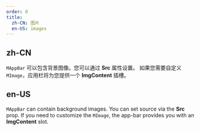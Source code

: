 ```yaml
---
order: 0
title:
  zh-CN: 图片
  en-US: images 
---
```


## zh-CN

`MAppBar` 可以包含背景图像。您可以通过 **Src** 属性设置。 如果您需要自定义 `MImage`，应用栏将为您提供一个 **ImgContent** 插槽。

## en-US

`MAppBar` can contain background images. You can set source via the **Src** prop. If you need to customize the `MImage`, the app-bar provides you with an **ImgContent** slot.

